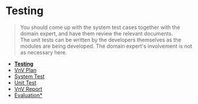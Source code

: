 # Testing

> You should come up with the system test cases together with the domain expert, and have them review the relevant documents.  
> The unit tests can be written by the developers themselves as the modules are being developed. The domain expert's involvement is not as necessary here.

- [**Testing**](README.md)
- [VnV Plan](vnv-plan.md)
- [System Test](system/)
- [Unit Test](unit/)
- [VnV Report](vnv-report.md)
- [Evaluation*](evaluation.md)